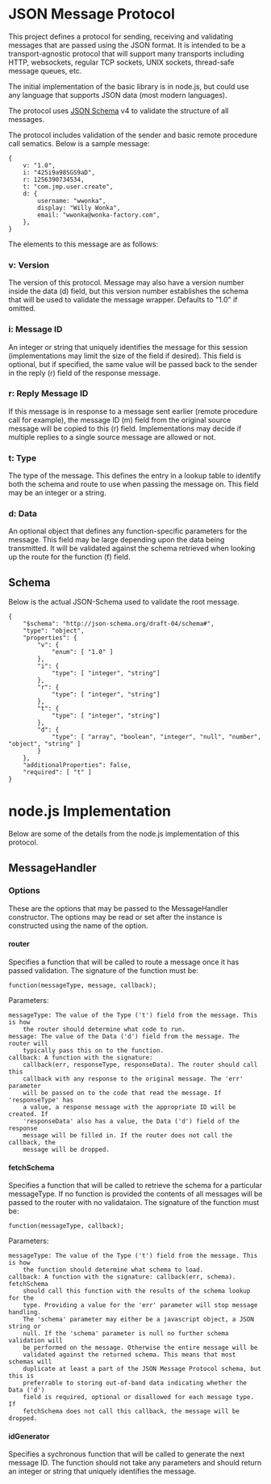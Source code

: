 # JSON Message Protocol
This project defines a protocol for sending, receiving and validating messages that are passed using the JSON format. It
is intended to be a transport-agnostic protocol that will support many transports including HTTP, websockets, regular
TCP sockets, UNIX sockets, thread-safe message queues, etc.

The initial implementation of the basic library is in node.js, but could use any language that supports JSON data (most
modern languages).

The protocol uses [JSON Schema](http://json-schema.org/) v4 to validate the structure of all messages.

The protocol includes validation of the sender and basic remote procedure call sematics. Below is a sample message:

	{
		v: "1.0",
		i: "425i9a98SGS9aD",
		r: 1256390734534,
		t: "com.jmp.user.create",
		d: {
			username: "wwonka",
			display: "Willy Wonka",
			email: "wwonka@wonka-factory.com",
		},
	}

The elements to this message are as follows:

### v: Version
The version of this protocol. Message may also have a version number inside the data (d) field, but this version number
establishes the schema that will be used to validate the message wrapper. Defaults to "1.0" if omitted.

### i: Message ID
An integer or string that uniquely identifies the message for this session (implementations may limit the size of the
field if desired). This field is optional, but if specified, the same value will be passed back to the sender in the
reply (r) field of the response message.

### r: Reply Message ID
If this message is in response to a message sent earlier (remote procedure call for example), the message ID (m) field
from the original source message will be copied to this (r) field. Implementations may decide if multiple replies to a
single source message are allowed or not.

### t: Type
The type of the message. This defines the entry in a lookup table to identify both the schema and route to use when
passing the message on. This field may be an integer or a string.

### d: Data
An optional object that defines any function-specific parameters for the message. This field may be large depending upon
the data being transmitted. It will be validated against the schema retrieved when looking up the route for the function
(f) field.

## Schema
Below is the actual JSON-Schema used to validate the root message.

	{
		"$schema": "http://json-schema.org/draft-04/schema#",
		"type": "object",
		"properties": {
			"v": {
				"enum": [ "1.0" ]
			},
			"i": {
				"type": [ "integer", "string"]
			},
			"r": {
				"type": [ "integer", "string"]
			},
			"t": {
				"type": [ "integer", "string"]
			},
			"d": {
				"type": [ "array", "boolean", "integer", "null", "number", "object", "string" ]
			}
		},
		"additionalProperties": false,
		"required": [ "t" ]
	}

# node.js Implementation
Below are some of the details from the node.js implementation of this protocol.

## MessageHandler

### Options
These are the options that may be passed to the MessageHandler constructor. The options may be read or set after the
instance is constructed using the name of the option.

#### router
Specifies a function that will be called to route a message once it has passed validation. The signature of the function
must be:

	function(messageType, message, callback);
	
Parameters:

	messageType: The value of the Type ('t') field from the message. This is how
		the router should determine what code to run.
	message: The value of the Data ('d') field from the message. The router will
		typically pass this on to the function.
	callback: A function with the signature:
		callback(err, responseType, responseData). The router should call this 
		callback with any response to the original message. The 'err' parameter
		will be passed on to the code that read the message. If 'responseType' has
		a value, a response message with the appropriate ID will be created. If
		'responseData' also has a value, the Data ('d') field of the response
		message will be filled in. If the router does not call the callback, the
		message will be dropped.

#### fetchSchema
Specifies a function that will be called to retrieve the schema for a particular messageType. If no function is provided
the contents of all messages will be passed to the router with no validataion. The signature of the function must be:

	function(messageType, callback);
	
Parameters:

	messageType: The value of the Type ('t') field from the message. This is how
		the function should determine what schema to load.
	callback: A function with the signature: callback(err, schema). fetchSchema
		should call this function with the results of the schema lookup for the
		type. Providing a value for the 'err' parameter will stop message handling.
		The 'schema' parameter may either be a javascript object, a JSON string or
		null. If the 'schema' parameter is null no further schema validation will
		be performed on the message. Otherwise the entire message will be
		validated against the returned schema. This means that most schemas will
		duplicate at least a part of the JSON Message Protocol schema, but this is
		preferrable to storing out-of-band data indicating whether the Data ('d')
		field is required, optional or disallowed for each message type. If
		fetchSchema does not call this callback, the message will be dropped.

#### idGenerator
Specifies a sychronous function that will be called to generate the next message ID. The function should not take any
parameters and should return an integer or string that uniquely identifies the message.